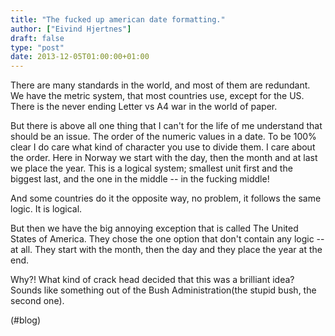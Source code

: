 ```yaml
---
title: "The fucked up american date formatting."
author: ["Eivind Hjertnes"]
draft: false
type: "post"
date: 2013-12-05T01:00:00+01:00
---
```


There are many standards in the world, and most of them are redundant.
We have the metric system, that most countries use, except for the US.
There is the never ending Letter vs A4 war in the world of paper.

But there is above all one thing that I can't for the life of me
understand that should be an issue. The order of the numeric values in a
date. To be 100% clear I do care what kind of character you use to
divide them. I care about the order. Here in Norway we start with the
day, then the month and at last we place the year. This is a logical
system; smallest unit first and the biggest last, and the one in the
middle -- in the fucking middle!

And some countries do it the opposite way, no problem, it follows the
same logic. It is logical.

But then we have the big annoying exception that is called The United
States of America. They chose the one option that don't contain any
logic -- at all. They start with the month, then the day and they place
the year at the end.

Why?! What kind of crack head decided that this was a brilliant idea?
Sounds like something out of the Bush Administration(the stupid bush,
the second one).

(#blog)
